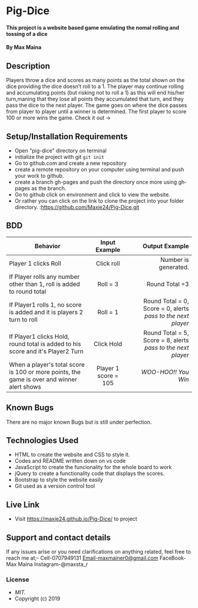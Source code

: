 # Pig-Dice
#### This project is a website based game emulating the nomal rolling and tossing of a dice
#### By **Max Maina**
## Description
Players throw a dice and scores as many points as the total shown on the dice providing the dice doesn’t roll to a 1. The player may continue rolling and accumulating points (but risking not to roll a 1) as this will end his/her turn,maning that they lose all points they accumulated that turn, and they pass the dice to the next player. The game goes on where the dice passes from player to player until a winner is determined. The first player to score 100 or more wins the game.
Check it out -> 

## Setup/Installation Requirements  
* Open "pig-dice" directory on terminal
* initialize the project with git  ```git init```
* Go to github.com and create a new repository
* create a remote repository on your computer using terminal and push your work to github.
* create a branch gh-pages and push the directory once more using gh-pages as the branch.
* Go to github click on environment and click to view the website.
* Or rather you can click on the link to clone the project into your folder directory. :https://github.com/Maxie24/Pig-Dice.git


## BDD 
| Behavior                          |  Input Example |  Output  Example|
|----------                         |:-------------: |------:      
|  Player 1 clicks Roll |  Click roll    |  Number is generated.  |
|If Player rolls any number other than 1, roll is added to round total   | Roll = 3     |  Round Total =3    |
|If Player1 rolls 1, no score is added and it is players 2 turn to roll  |  Roll = 1    |  Round Total = 0, Score = 0,  alerts *pass to the next player*    |
|If Player1 clicks Hold, round total is added to his score and it's Player2 Turn | Click Hold     |  Round Total = 5, Score = 8, alerts *pass to the next player*    |
| When a player's total score is 100 or more points, the game is over and winner alert shows  |  Player 1 score = 105	    |  *WOO-HOO!! You Win*    |
## Known Bugs
There are no major known Bugs but is still under perfection.
## Technologies Used
* HTML to create the website and CSS to style it.
* Codes and README written down on vs code
* JavaScript to create the funcionality for the whole board to work
* jQuery to create a functionality code that displays the scores.
* Bootstrap to style the website easily
* Git used as a version control tool

## Live Link
* Visit https://maxie24.github.io/Pig-Dice/ to project

## Support and contact details
If any issues arise or you need clarifications on anything related, feel free to reach me at;- Cell-0707949131
                      Email-maxmainer0@gmail.com
                      FaceBook-Max Maina
                      Instagram-@maxsta_r
### License
* *MIT.*
* Copyright (c) 2019
